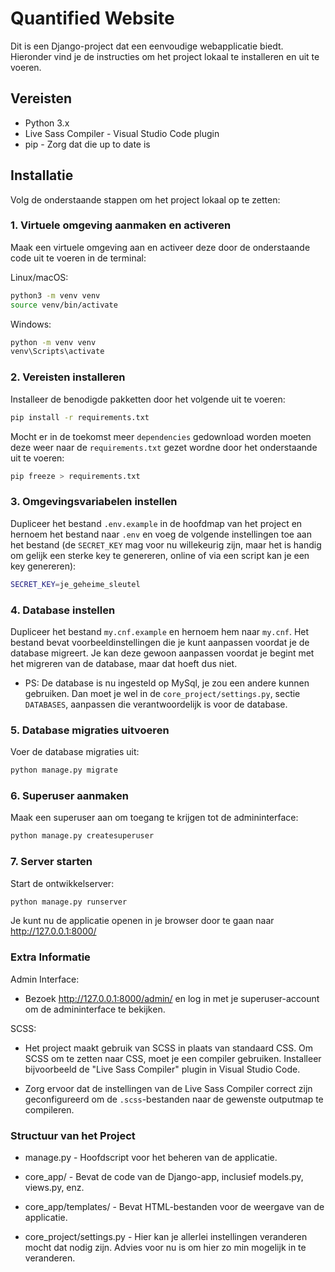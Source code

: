 # Quantified Website

Dit is een Django-project dat een eenvoudige webapplicatie biedt. Hieronder vind je de instructies om het project lokaal te installeren en uit te voeren.


## Vereisten

- Python 3.x 
- Live Sass Compiler - Visual Studio Code plugin
- pip - Zorg dat die up to date is


## Installatie

Volg de onderstaande stappen om het project lokaal op te zetten:


### 1. Virtuele omgeving aanmaken en activeren

Maak een virtuele omgeving aan en activeer deze door de onderstaande code uit te voeren in de terminal:

Linux/macOS:

```sh
python3 -m venv venv
source venv/bin/activate
```

Windows:

```sh
python -m venv venv
venv\Scripts\activate
```


### 2. Vereisten installeren

Installeer de benodigde pakketten door het volgende uit te voeren:

```sh
pip install -r requirements.txt
```

Mocht er in de toekomst meer `dependencies` gedownload worden moeten deze weer naar de `requirements.txt` gezet wordne door het onderstaande uit te voeren:

```sh
pip freeze > requirements.txt
```


### 3. Omgevingsvariabelen instellen

Dupliceer het bestand `.env.example` in de hoofdmap van het project en hernoem het bestand naar `.env` en voeg de volgende instellingen toe aan het bestand (de `SECRET_KEY` mag voor nu willekeurig zijn, maar het is handig om gelijk een sterke key te genereren, online of via een script kan je een key genereren):

```sh
SECRET_KEY=je_geheime_sleutel
```


### 4. Database instellen

Dupliceer het bestand `my.cnf.example` en hernoem hem naar `my.cnf`. Het bestand bevat voorbeeldinstellingen die je kunt aanpassen voordat je de database migreert. Je kan deze gewoon aanpassen voordat je begint met het migreren van de database, maar dat hoeft dus niet.

- PS: De database is nu ingesteld op MySql, je zou een andere kunnen gebruiken. Dan moet je wel in de `core_project/settings.py`, sectie `DATABASES`, aanpassen die verantwoordelijk is voor de database.


### 5. Database migraties uitvoeren

Voer de database migraties uit:

```sh
python manage.py migrate
```


### 6. Superuser aanmaken

Maak een superuser aan om toegang te krijgen tot de admininterface:

```sh
python manage.py createsuperuser
```


### 7. Server starten

Start de ontwikkelserver:

```sh
python manage.py runserver
```

Je kunt nu de applicatie openen in je browser door te gaan naar http://127.0.0.1:8000/


### Extra Informatie

Admin Interface: 
- Bezoek http://127.0.0.1:8000/admin/ en log in met je superuser-account om de admininterface te bekijken.

SCSS:
- Het project maakt gebruik van SCSS in plaats van standaard CSS. Om SCSS om te zetten naar CSS, moet je een compiler gebruiken. Installeer bijvoorbeeld de "Live Sass Compiler" plugin in Visual Studio Code.

- Zorg ervoor dat de instellingen van de Live Sass Compiler correct zijn geconfigureerd om de `.scss`-bestanden naar de gewenste outputmap te compileren.



### Structuur van het Project

- manage.py - Hoofdscript voor het beheren van de applicatie.

- core_app/ - Bevat de code van de Django-app, inclusief models.py, views.py, enz.

- core_app/templates/ - Bevat HTML-bestanden voor de weergave van de applicatie.

- core_project/settings.py - Hier kan je allerlei instellingen veranderen mocht dat nodig zijn. Advies voor nu is om hier zo min mogelijk in te veranderen.
